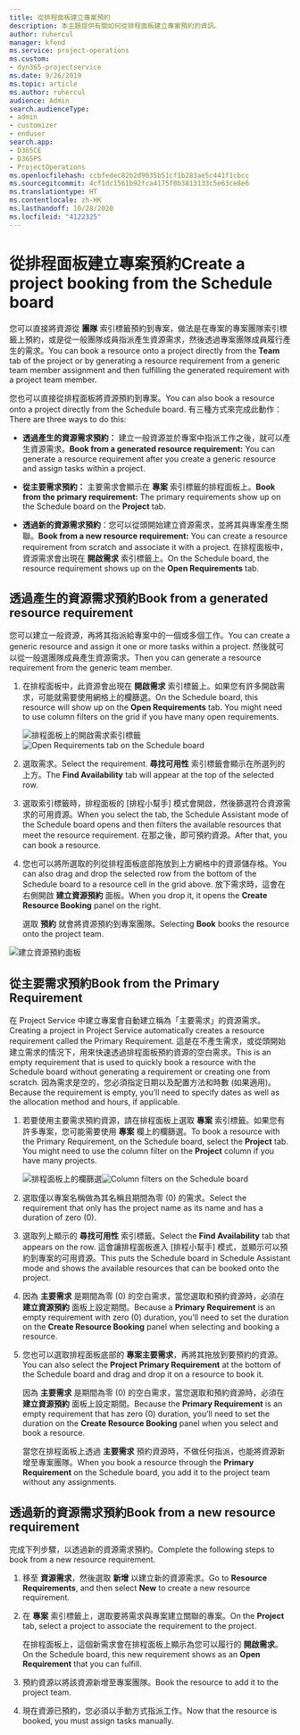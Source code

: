 ```yaml
---
title: 從排程面板建立專案預約
description: 本主題提供有關如何從排程面板建立專案預約的資訊。
author: ruhercul
manager: kfend
ms.service: project-operations
ms.custom:
- dyn365-projectservice
ms.date: 9/26/2019
ms.topic: article
ms.author: ruhercul
audience: Admin
search.audienceType:
- admin
- customizer
- enduser
search.app:
- D365CE
- D365PS
- ProjectOperations
ms.openlocfilehash: ccbfedec82b2d9035b51cf1b283ae5c441f1cbcc
ms.sourcegitcommit: 4cf1dc1561b92fca4175f0b3813133c5e63ce8e6
ms.translationtype: HT
ms.contentlocale: zh-HK
ms.lasthandoff: 10/28/2020
ms.locfileid: "4122325"
---
```

# <a name="create-a-project-booking-from-the-schedule-board"></a><span data-ttu-id="c8597-103">從排程面板建立專案預約</span><span class="sxs-lookup"><span data-stu-id="c8597-103">Create a project booking from the Schedule board</span></span>

<span data-ttu-id="c8597-104">您可以直接將資源從 **團隊** 索引標籤預約到專案，做法是在專案的專案團隊索引標籤上預約，或是從一般團隊成員指派產生資源需求，然後透過專案團隊成員履行產生的需求。</span><span class="sxs-lookup"><span data-stu-id="c8597-104">You can book a resource onto a project directly from the **Team** tab of the project or by generating a resource requirement from a generic team member assignment and then fulfilling the generated requirement with a project team member.</span></span>

<span data-ttu-id="c8597-105">您也可以直接從排程面板將資源預約到專案。</span><span class="sxs-lookup"><span data-stu-id="c8597-105">You can also book a resource onto a project directly from the Schedule board.</span></span> <span data-ttu-id="c8597-106">有三種方式來完成此動作：</span><span class="sxs-lookup"><span data-stu-id="c8597-106">There are three ways to do this:</span></span>

- <span data-ttu-id="c8597-107">**透過產生的資源需求預約：** 建立一般資源並於專案中指派工作之後，就可以產生資源需求。</span><span class="sxs-lookup"><span data-stu-id="c8597-107">**Book from a generated resource requirement:** You can generate a resource requirement after you create a generic resource and assign tasks within a project.</span></span>

- <span data-ttu-id="c8597-108">**從主要需求預約：** 主要需求會顯示在 **專案** 索引標籤的排程面板上。</span><span class="sxs-lookup"><span data-stu-id="c8597-108">**Book from the primary requirement:** The primary requirements show up on the Schedule board on the **Project** tab.</span></span> 

- <span data-ttu-id="c8597-109">**透過新的資源需求預約**：您可以從頭開始建立資源需求，並將其與專案產生關聯。</span><span class="sxs-lookup"><span data-stu-id="c8597-109">**Book from a new resource requirement:** You can create a resource requirement from scratch and associate it with a project.</span></span> <span data-ttu-id="c8597-110">在排程面板中，資源需求會出現在 **開啟需求** 索引標籤上。</span><span class="sxs-lookup"><span data-stu-id="c8597-110">On the Schedule board, the resource requirement shows up on the **Open Requirements** tab.</span></span>

## <a name="book-from-a-generated-resource-requirement"></a><span data-ttu-id="c8597-111">透過產生的資源需求預約</span><span class="sxs-lookup"><span data-stu-id="c8597-111">Book from a generated resource requirement</span></span>

<span data-ttu-id="c8597-112">您可以建立一般資源，再將其指派給專案中的一個或多個工作。</span><span class="sxs-lookup"><span data-stu-id="c8597-112">You can create a generic resource and assign it one or more tasks within a project.</span></span> <span data-ttu-id="c8597-113">然後就可以從一般選團隊成員產生資源需求。</span><span class="sxs-lookup"><span data-stu-id="c8597-113">Then you can generate a resource requirement from the generic team member.</span></span> 

1.  <span data-ttu-id="c8597-114">在排程面板中，此資源會出現在 **開啟需求** 索引標籤上。如果您有許多開啟需求，可能就需要使用網格上的欄篩選。</span><span class="sxs-lookup"><span data-stu-id="c8597-114">On the Schedule board, this resource will show up on the **Open Requirements** tab. You might need to use column filters on the grid if you have many open requirements.</span></span> 

    <span data-ttu-id="c8597-115">![排程面板上的開啟需求索引標籤](media/FAQ-Project-Booking-Schedule-Board-1.png "預約及指派表格的螢幕擷取畫面")</span><span class="sxs-lookup"><span data-stu-id="c8597-115">![Open Requirements tab on the Schedule board](media/FAQ-Project-Booking-Schedule-Board-1.png "Screenshot of bookings and assignments table")</span></span>

2. <span data-ttu-id="c8597-116">選取需求。</span><span class="sxs-lookup"><span data-stu-id="c8597-116">Select the requirement.</span></span> <span data-ttu-id="c8597-117">**尋找可用性** 索引標籤會顯示在所選列的上方。</span><span class="sxs-lookup"><span data-stu-id="c8597-117">The **Find Availability** tab will appear at the top of the selected row.</span></span>
 
3. <span data-ttu-id="c8597-118">選取索引標籤時，排程面板的 [排程小幫手] 模式會開啟，然後篩選符合資源需求的可用資源。</span><span class="sxs-lookup"><span data-stu-id="c8597-118">When you select the tab, the Schedule Assistant mode of the Schedule board opens and then filters the available resources that meet the resource requirement.</span></span> <span data-ttu-id="c8597-119">在那之後，即可預約資源。</span><span class="sxs-lookup"><span data-stu-id="c8597-119">After that, you can book a resource.</span></span>

4. <span data-ttu-id="c8597-120">您也可以將所選取的列從排程面板底部拖放到上方網格中的資源儲存格。</span><span class="sxs-lookup"><span data-stu-id="c8597-120">You can also drag and drop the selected row from the bottom of the Schedule board to a resource cell in the grid above.</span></span> <span data-ttu-id="c8597-121">放下需求時，這會在右側開啟 **建立資源預約** 面板。</span><span class="sxs-lookup"><span data-stu-id="c8597-121">When you drop it, it opens the **Create Resource Booking** panel on the right.</span></span>

    <span data-ttu-id="c8597-122">選取 **預約** 就會將資源預約到專案團隊。</span><span class="sxs-lookup"><span data-stu-id="c8597-122">Selecting **Book** books the resource onto the project team.</span></span>

![建立資源預約面板](media/FAQ-Project-Booking-Schedule-Board-6.png "")
 

## <a name="book-from-the-primary-requirement"></a><span data-ttu-id="c8597-124">從主要需求預約</span><span class="sxs-lookup"><span data-stu-id="c8597-124">Book from the Primary Requirement</span></span>

<span data-ttu-id="c8597-125">在 Project Service 中建立專案會自動建立稱為「主要需求」的資源需求。</span><span class="sxs-lookup"><span data-stu-id="c8597-125">Creating a project in Project Service automatically creates a resource requirement called the Primary Requirement.</span></span> <span data-ttu-id="c8597-126">這是在不產生需求，或從頭開始建立需求的情況下，用來快速透過排程面板預約資源的空白需求。</span><span class="sxs-lookup"><span data-stu-id="c8597-126">This is an empty requirement that is used to quickly book a resource with the Schedule board without generating a requirement or creating one from scratch.</span></span> <span data-ttu-id="c8597-127">因為需求是空的，您必須指定日期以及配置方法和時數 (如果適用)。</span><span class="sxs-lookup"><span data-stu-id="c8597-127">Because the requirement is empty, you’ll need to specify dates as well as the allocation method and hours, if applicable.</span></span> 

1. <span data-ttu-id="c8597-128">若要使用主要需求預約資源，請在排程面板上選取 **專案** 索引標籤。如果您有許多專案，您可能需要使用 **專案** 欄上的欄篩選。</span><span class="sxs-lookup"><span data-stu-id="c8597-128">To book a resource with the Primary Requirement, on the Schedule board, select the **Project** tab. You might need to use the column filter on the **Project** column if you have many projects.</span></span>

   <span data-ttu-id="c8597-129">![排程面板上的欄篩選](media/FAQ-Project-Booking-Schedule-Board-2.png "預約及指派表格的螢幕擷取畫面")</span><span class="sxs-lookup"><span data-stu-id="c8597-129">![Column filters on the Schedule board](media/FAQ-Project-Booking-Schedule-Board-2.png "Screenshot of bookings and assignments table")</span></span>

2. <span data-ttu-id="c8597-130">選取僅以專案名稱做為其名稱且期間為零 (0) 的需求。</span><span class="sxs-lookup"><span data-stu-id="c8597-130">Select the requirement that only has the project name as its name and has a duration of zero (0).</span></span>

3. <span data-ttu-id="c8597-131">選取列上顯示的 **尋找可用性** 索引標籤。</span><span class="sxs-lookup"><span data-stu-id="c8597-131">Select the **Find Availability** tab that appears on the row.</span></span> <span data-ttu-id="c8597-132">這會讓排程面板進入 [排程小幫手] 模式，並顯示可以預約到專案的可用資源。</span><span class="sxs-lookup"><span data-stu-id="c8597-132">This puts the Schedule board in Schedule Assistant mode and shows the available resources that can be booked onto the project.</span></span>

4. <span data-ttu-id="c8597-133">因為 **主要需求** 是期間為零 (0) 的空白需求，當您選取和預約資源時，必須在 **建立資源預約** 面板上設定期間。</span><span class="sxs-lookup"><span data-stu-id="c8597-133">Because a **Primary Requirement** is an empty requirement with zero (0) duration, you’ll need to set the duration on the **Create Resource Booking** panel when selecting and booking a resource.</span></span>

5. <span data-ttu-id="c8597-134">您也可以選取排程面板底部的 **專案主要需求**，再將其拖放到要預約的資源。</span><span class="sxs-lookup"><span data-stu-id="c8597-134">You can also select the **Project Primary Requirement** at the bottom of the Schedule board and drag and drop it on a resource to book it.</span></span>
 
    <span data-ttu-id="c8597-135">因為 **主要需求** 是期間為零 (0) 的空白需求，當您選取和預約資源時，必須在 **建立資源預約** 面板上設定期間。</span><span class="sxs-lookup"><span data-stu-id="c8597-135">Because the **Primary Requirement** is an empty requirement that has zero (0) duration, you’ll need to set the duration on the **Create Resource Booking** panel when you select and book a resource.</span></span>
 
    <span data-ttu-id="c8597-136">當您在排程面板上透過 **主要需求** 預約資源時，不做任何指派，也能將資源新增至專案團隊。</span><span class="sxs-lookup"><span data-stu-id="c8597-136">When you book a resource through the **Primary Requirement** on the Schedule board, you add it to the project team without any assignments.</span></span>
 
## <a name="book-from-a-new-resource-requirement"></a><span data-ttu-id="c8597-137">透過新的資源需求預約</span><span class="sxs-lookup"><span data-stu-id="c8597-137">Book from a new resource requirement</span></span>
<span data-ttu-id="c8597-138">完成下列步驟，以透過新的資源需求預約。</span><span class="sxs-lookup"><span data-stu-id="c8597-138">Complete the following steps to book from a new resource requirement.</span></span> 

1. <span data-ttu-id="c8597-139">移至 **資源需求**，然後選取 **新增** 以建立新的資源需求。</span><span class="sxs-lookup"><span data-stu-id="c8597-139">Go to **Resource Requirements**, and then select **New** to create a new resource requirement.</span></span>

2. <span data-ttu-id="c8597-140">在 **專案** 索引標籤上，選取要將需求與專案建立關聯的專案。</span><span class="sxs-lookup"><span data-stu-id="c8597-140">On the **Project** tab, select a project to associate the requirement to the project.</span></span>
 
    <span data-ttu-id="c8597-141">在排程面板上，這個新需求會在排程面板上顯示為您可以履行的 **開啟需求**。</span><span class="sxs-lookup"><span data-stu-id="c8597-141">On the Schedule board, this new requirement shows as an **Open Requirement** that you can fulfill.</span></span>

3. <span data-ttu-id="c8597-142">預約資源以將該資源新增至專案團隊。</span><span class="sxs-lookup"><span data-stu-id="c8597-142">Book the resource to add it to the project team.</span></span>

4. <span data-ttu-id="c8597-143">現在資源已預約，您必須以手動方式指派工作。</span><span class="sxs-lookup"><span data-stu-id="c8597-143">Now that the resource is booked, you must assign tasks manually.</span></span>

